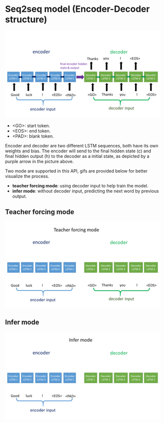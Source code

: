 # Seq2seq model (Encoder-Decoder structure)

<img src="seq2seq.GIF" width="810">


* \<GO>: start token.
* \<EOS>: end token.
* \<PAD>: blank token.


Encoder and decoder are two different LSTM sequences, both have its own weights and bias. The encoder will send to the final hidden state (c) and final hidden output (h) to the decoder as a initial state, as depicted by a purple arrow in the picture above. 


Two mode are supported in this API, gifs are provided below for better visualize the process.

* **teacher forcing mode**: using decoder input to help train the model. 
* **infer mode**: without decoder input, predicting the next word by previous output.

## Teacher forcing mode

<img src="teacherforingmode.gif" width="800">

## Infer mode

<img src="infermode.gif" width="800">
